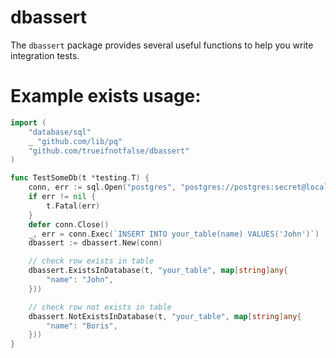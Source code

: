 # dbassert

The `dbassert` package provides several useful functions to help you write integration tests.

# Example exists usage:

```go
import (
    "database/sql"
    _ "github.com/lib/pq"
    "github.com/trueifnotfalse/dbassert"
)

func TestSomeDb(t *testing.T) {
	conn, err := sql.Open("postgres", "postgres://postgres:secret@localhost:%s?sslmode=disable")
	if err != nil {
		t.Fatal(err)
	}
	defer conn.Close()
    _, err = conn.Exec(`INSERT INTO your_table(name) VALUES('John')`)
	dbassert := dbassert.New(conn)

    // check row exists in table
	dbassert.ExistsInDatabase(t, "your_table", map[string]any{
        "name": "John",
    }))

    // check row not exists in table
    dbassert.NotExistsInDatabase(t, "your_table", map[string]any{
        "name": "Boris",
    }))
}
```
